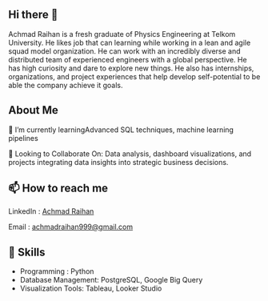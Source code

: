 ## Hi there 👋

Achmad Raihan is a fresh graduate of Physics Engineering at Telkom University. He likes job that can learning while working in a lean and agile squad model organization. He can work with an incredibly diverse and distributed team of experienced engineers with a global perspective. He has high curiosity and dare to explore new things. He also has internships, organizations, and project experiences that help develop self-potential to be able the company achieve it goals.

## About Me

🌱 I’m currently learningAdvanced SQL techniques, machine learning pipelines  

💞 Looking to Collaborate On: Data analysis, dashboard visualizations, and projects integrating data insights into strategic business decisions.

## 📫 How to reach me

LinkedIn : [Achmad Raihan](https://www.linkedin.com/in/achmad-raihan/)  

Email : achmadraihan999@gmail.com

## 🧰 Skills

- Programming : Python
- Database Management: PostgreSQL, Google Big Query
- Visualization Tools: Tableau, Looker Studio
<!--
**AchmadRaihan/AchmadRaihan** is a ✨ _special_ ✨ repository because its `README.md` (this file) appears on your GitHub profile.

Here are some ideas to get you started:

- 🔭 I’m currently working on ...
- 🌱 I’m currently learning ...
- 👯 I’m looking to collaborate on ...
- 🤔 I’m looking for help with ...
- 💬 Ask me about ...
- 📫 How to reach me: ...
- 😄 Pronouns: ...
- ⚡ Fun fact: ...
-->
